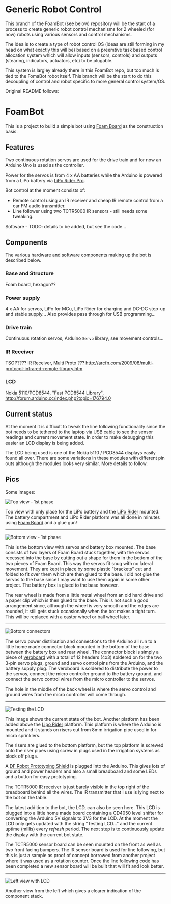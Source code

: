 Generic Robot Control
=====================

This branch of the FoamBot (see below) repository will be  the start of a
process to create generic robot control mechanisms for 2 wheeled (for now)
robots using various sensors and control mechanisms.

The idea is to create a type of robot control OS (ideas are still forming in my
head on what exactly this will be) based on a preemtive task based control
allocation system which will allow inputs (sensors, controls) and outputs
(stearing, indicators, actuators, etc) to be plugable.

This system is largley already there in this FoamBot repo, but too much is tied
to the FomaBot robot itself. This branch will be the start to do this decoupling
of control and robot specific to more general control system/OS.

Original README follows:


FoamBot
=======

This is a project to build a simple bot using [Foam Board][1] as the
construction basis.

Features
--------
Two continuous rotation servos are used for the drive train and for now an
Arduino Uno is used as the controller.

Power for the servos is from 4 x AA batteries while the Arduino is powered from
a LiPo battery via [LiPo Rider Pro][2].

Bot control at the moment consists of:
* Remote control using an IR receiver and cheap IR remote control from a car FM
  audio transmitter.
* Line follower using two TCTR5000 IR sensors - still needs some tweaking.

Software - TODO: details to be added, but see the code...

Components
----------
The various hardware and software components making up the bot is described
below.

### Base and Structure ###
Foam board, hexagon??

### Power supply ###
4 x AA for servos, LiPo for MCu, LiPo Rider for charging and DC-DC step-up and
stable supply... Also provides pass through for USB programming...

### Drive train ###
Continuous rotation servos, Arduino `Servo` library, see movement controls...

### IR Receiver ###
TSOP???? IR Receiver, Multi Proto ???
http://arcfn.com/2009/08/multi-protocol-infrared-remote-library.htm

### LCD ###
Nokia 5110/PCD8544, "Fast PCD8544 Library", http://forum.arduino.cc/index.php?topic=176794.0

Current status
--------------
At the moment it is difficult to tweak the line following functionality since
the bot needs to be tethered to the laptop via USB cable to see the sensor
readings and current movement state. In order to make debugging this easier an
LCD display is being added.

The LCD being used is one of the Nokia 5110 / PCD8544 displays easily found all
over. There are some variations in these modules with different pin outs although
the modules looks very similar. More details to follow.

Pics
----
Some images:

![Top view - 1st phase](pics/TopViewFirstPhase.jpg)

Top view with only place for the LiPo battery and the [LiPo Rider][2] mounted.
The battery compartment and LiPo Rider platform was all done in minutes using
[Foam Board][1] and a glue gun!

-----
![Bottom view - 1st phase](pics/BottomViewFirstPhase.jpg)

This is the bottom view with servos and battery box mounted. The base consists
of two layers of Foam Board stuck together, with the servos recessed into the
base by cutting out a shape for them in the bottom of the two pieces of Foam
Board. This way the servos fit snug with no lateral movement. They are kept in
place by some plastic "brackets" cut and folded to fit over them which are then
glued to the base. I did not glue the servos to the base since I may want to use
them again in some other project. The battery box is glued to the base however.

The rear wheel is made from a little metal wheel from an old hard drive and a
paper clip which is then glued to the base. This is not such a good arrangement
since, although the wheel is very smooth and the edges are rounded, it still
gets stuck occasionally when the bot makes a tight turn. This will be replaced
with a castor wheel or ball wheel later.

-----
![Bottom connectors](pics/BottomConnectors.jpg)

The servo power distribution and connections to the Arduino all run to a little
home made connector block mounted in the bottom of the base between the battery
box and rear wheel. The connector block is simply a piece of [veroboard][3]
with a total of 12 headers (4x3) soldered on for the two 3-pin servo plugs,
ground and servo control pins from the Arduino, and the battery supply plug. The
veroboard is soldered to distribute the power to the servos, connect the
micro controller ground to the battery ground, and connect the servo control
wires from the micro controller to the servos.

The hole in the middle of the back wheel is where the servo control and ground
wires from the micro controller will come through.

-----
![Testing the LCD](pics/TestingLCD.jpg)

This image shows the current state of the bot. Another platform has been added
above the [Lipo Rider][2] platform. This platform is where the Arduino is
mounted and it stands on risers cut from 8mm irrigation pipe used in for micro
sprinklers.

The risers are glued to the bottom platform, but the top platform is screwed
onto the riser pipes using screw in plugs used in the irrigation systems as
block off plugs.

A [DF Robot Prototyping Shield][4] is plugged into the Arduino. This gives lots
of ground and power headers and also a small breadboard and some LEDs and a
button for easy prototyping.

The TCTR5000 IR receiver is just barely visible in the top right of the
breadboard behind all the wires. The IR transmitter that I use is lying next to
the bot on the table.

The latest addition to the bot, the LCD, can also be seen here. This LCD is
plugged into a little home made board containing a CD4050 level shifter for
converting the Arduino 5V signals to 3V3 for the LCD. At the moment the LCD only
gets updated with the string "Testing LCD..." and the current uptime (millis)
every _refresh_ period. The next step is to continuously update the display with
the current bot state.

The TCTR5000 sensor board can be seen mounted on the front as well as two front
facing bumpers. The IR sensor board is used for line following, but this is just
a sample as proof of concept borrowed from another project where it was used as
a rotation counter. Once the line following code has been completed a new sensor
board will be built that will fit and look better.

-----
![Left view with LCD](pics/LeftViewLCD.jpg)

Another view from the left which gives a clearer indication of the component
stack.

[1]: http://en.wikipedia.org/wiki/Foamcore
[2]: http://www.seeedstudio.com/wiki/index.php?title=Lipo_Rider_Pro
[3]: http://en.wikipedia.org/wiki/Veroboard
[4]: http://www.dfrobot.com/wiki/index.php/Prototyping_Shield_For_Arduino_%28SKU:_DFR0019%29
